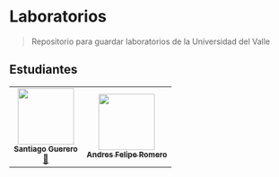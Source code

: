 # Laboratorios

> Repositorio para guardar laboratorios de la Universidad del Valle


## Estudiantes
<table>
  <tr>
    <td align="center"><a href="https://github.com/santigp258"><img src="https://avatars.githubusercontent.com/u/67383906?s=400&u=3caa1bd27896c6da7d46d72bec7e479b29fc49f4&v=4" width="100px;" alt=""/><br /><sub><b>Santiago Guerero</b></sub></a><br /><a href="https://github.com/all-contributors/all-contributors/commits?author=kentcdodds" title="Documentation">📖</a></td>
    <td align="center"><a href="/"><img src="https://avatars.githubusercontent.com/u/89317659?v=4" width="100px;" alt=""/><br /><sub><b>Andres Felipe Romero</b></sub></a><br /></td>
  </tr>
</table>
